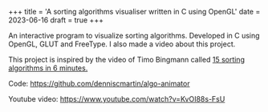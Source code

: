 +++
title = 'A sorting algorithms visualiser written in C using OpenGL'
date = 2023-06-16
draft = true
+++

An interactive program to visualize sorting algorithms. Developed in C using OpenGL, GLUT and FreeType. I also made a video about this project.

This project is inspired by the video of Timo Bingmann called [15 sorting algorithms in 6 minutes.](https://www.youtube.com/watch?v=kPRA0W1kECg)

Code: <https://github.com/denniscmartin/algo-animator>

Youtube video: <https://www.youtube.com/watch?v=KvOI88s-FsU>
